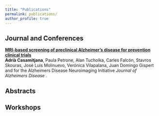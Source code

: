 ```yaml
---
title: "Publications"
permalink: publications/
author_profile: true
---
```



## Journal and Conferences

<b>[MRI-based screening of preclinical Alzheimer’s disease for prevention clinical trials](https://acasamitjana.github.io/personal-webpage-jekyll/publication/2018-JAD-MRI-based)</b> <br> 
<b>Adrià Casamitjana</b>, Paula Petrone, Alan Tucholka, Carles Falcón, Stavros Skouras, José Luis Molinuevo, Verónica Vilapalana, Juan Domingo Gispert and for the Alzheimers Disease Neuroimaging Initiative
<i>Journal of Alzheimers Disease </i>.


## Abstracts


## Workshops


